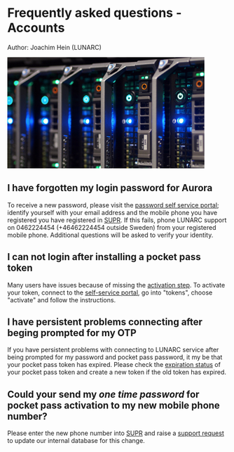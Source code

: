 # Frequently asked questions - Accounts

Author: Joachim Hein (LUNARC)

![Node icon](../images/node_icon.jpg "Node icon")

## I have forgotten my login password for Aurora

To receive a new password, please visit the [password self service portal](https://phenix3.lunarc.lu.se/pss); identify yourself with your email address and the mobile phone you have registered you have registered in [SUPR](https://supr.snic.se/person/). If this fails, phone LUNARC support on 0462224454 (+46462224454 outside Sweden) from your registered mobile phone. Additional questions will be asked to verify your identity.  

## I can not login after installing a pocket pass token

Many users have issues because of missing the [activation step](https://lunarc-documentation.readthedocs.io/en/latest/authenticator_howto/#step-5-important-last-step-activate-your-token).  To activate your token, connect to the [self-service portal](https://lunarc-documentation.readthedocs.io/en/latest/authenticator_howto/#accessing-the-self-service-portal), go into "tokens", choose "activate" and follow the instructions.

## I have persistent problems connecting after beging prompted for my OTP

If you have persistent problems with connecting to LUNARC service after being prompted for my password and pocket pass password, it my be that your pocket pass token has expired.  Please check the [expiration status](https://lunarc-documentation.readthedocs.io/en/latest/authenticator_howto/#checking-the-validity-of-your-token) of your pocket pass token and create a new token if the old token has expired.

## Could your send my *one time password* for pocket pass activation to my new mobile phone number?

Please enter the new phone number into [SUPR](https://supr.snic.se/person/) and raise a [support request](http://www.lunarc.lu.se/support/support_form) to update our internal database for this change.

